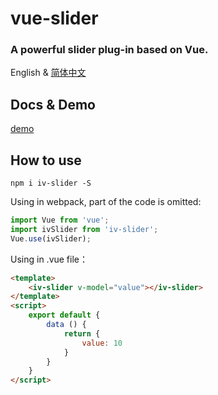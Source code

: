 # vue-slider
### A powerful slider plug-in based on Vue.

English & [简体中文](README-CN.md)

## Docs & Demo
[demo](https://nightcatsama.github.io/vue-slider-component)


## How to use

```
npm i iv-slider -S
```
Using in webpack, part of the code is omitted:
``` js
import Vue from 'vue';
import ivSlider from 'iv-slider';
Vue.use(ivSlider);
```

Using in .vue file：
``` html
<template>
    <iv-slider v-model="value"></iv-slider>
</template>
<script>
    export default {
        data () {
            return {
                value: 10
            }
        }
    }
</script>
```